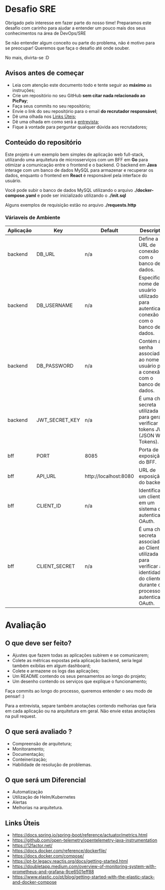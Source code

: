 # Desafio SRE

Obrigado pelo interesse em fazer parte do nosso time! Preparamos este desafio com carinho para ajudar a entender um pouco mais dos seus conhecimentos na área de DevOps/SRE

Se não entender algum conceito ou parte do problema, não é motivo para se preocupar! Queremos que faça o desafio até onde souber.

No mais, divirta-se :D

## Avisos antes de começar

- Leia com atenção este documento todo e tente seguir ao **máximo** as instruções;
- Crie um repositório no seu GitHub **sem citar nada relacionado ao PicPay**;
- Faça seus commits no seu repositório;
- Envie o link do seu repositório para o email **do recrutador responsável**;
- Dê uma olhada nos [Links Úteis](#links-úteis);
- Dê uma olhada em como será a [entrevista](#para-o-dia-da-entrevista-técnica);
- Fique à vontade para perguntar qualquer dúvida aos recrutadores;

## Conteúdo do repositório

Este projeto é um exemplo bem simples de aplicação web full-stack, utilizando uma arquitetura de microsserviços com um BFF em **Go** para otimizar a comunicação entre o frontend e o backend. O backend em **Java** interage com um banco de dados MySQL para armazenar e recuperar os dados, enquanto o frontend em **React** é responsável pela interface do usuário.

Você pode subir o banco de dados MySQL utilizando o arquivo **./docker-compose.yaml** e pode ser inicializado utilizando o **./init.sql**

Alguns exemplos de requisição estão no arquivo **./requests.http**

### Váriaveis de Ambiente

|Aplicação|Key|Default|Description|Exemplo|
|-|-|-|-|-|
|backend|DB_URL|n/a|Define a URL de conexão com o banco de dados.|mysql://user:password@host:port/database|
|backend|DB_USERNAME|n/a|Especifica o nome de usuário utilizado para autenticar a conexão com o banco de dados.|myuser|
|backend|DB_PASSWORD|n/a|Contém a senha associada ao nome de usuário para a conexão com o banco de dados.|mypassword123|
|backend|JWT_SECRET_KEY|n/a|É uma chave secreta utilizada para gerar e verificar tokens JWT (JSON Web Tokens).|averylongandsecuresecretkey|
|bff|PORT|8085|Porta de exposição do BFF.|n/a|
|bff|API_URL|http://localhost:8080|URL de exposição do backend.|n/a|
|bff|CLIENT_ID|n/a|Identifica um cliente em um sistema de autenticação OAuth.|bff|
|bff|CLIENT_SECRET|n/a|É uma chave secreta associada ao Client ID, utilizada para verificar a identidade do cliente durante o processo de autenticação OAuth.|averylongandsecureclientsecret|

# Avaliação

## O que deve ser feito?

- Ajustes que fazem todas as aplicações subirem e se comunicarem;
- Colete as métricas expostas pela aplicação backend, seria legal também exibilas em algum dashboard;
- Colete e armazene os logs das aplicações;
- Um README contendo os seus pensamentos ao longo do projeto;
- Um desenho contendo os serviços que explique o funcionamento;


Faça commits ao longo do processo, queremos entender o seu modo de pensar! :)

Para a entrevista, separe também anotações contendo melhorias que faria em cada aplicação ou na arquitetura em geral. Não envie estas anotações na pull request.

## O que será avaliado ?

- Compreensão de arquitetura;
- Monitoramento;
- Documentação;
- Conteinerização;
- Habilidade de resolução de problemas.


## O que será um Diferencial

- Automatização
- Utilização de Helm/Kubernetes
- Alertas
- Melhorias na arquitetura.


## Links Úteis

- https://docs.spring.io/spring-boot/reference/actuator/metrics.html
- https://github.com/open-telemetry/opentelemetry-java-instrumentation
- https://12factor.net/
- https://docs.docker.com/reference/dockerfile/
- https://docs.docker.com/compose/
- https://pt-br.legacy.reactjs.org/docs/getting-started.html
- https://doubletapp.medium.com/overview-of-monitoring-system-with-prometheus-and-grafana-9ce6501eff88
- https://www.elastic.co/pt/blog/getting-started-with-the-elastic-stack-and-docker-compose